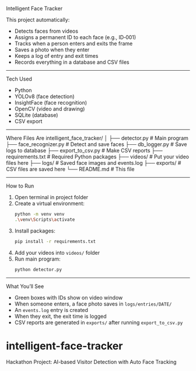 Intelligent Face Tracker

This project automatically:
- Detects faces from videos
- Assigns a permanent ID to each face (e.g., ID‑001)
- Tracks when a person enters and exits the frame
- Saves a photo when they enter
- Keeps a log of entry and exit times
- Records everything in a database and CSV files

---

 Tech Used
- Python 
- YOLOv8 (face detection)
- InsightFace (face recognition)
- OpenCV (video and drawing)
- SQLite (database)
- CSV export

---

Where Files Are
intelligent_face_tracker/
│
├── detector.py # Main program
├── face_recognizer.py # Detect and save faces
├── db_logger.py # Save logs to database
├── export_to_csv.py # Make CSV reports
├── requirements.txt # Required Python packages
├── videos/ # Put your video files here
├── logs/ # Saved face images and events.log
├── exports/ # CSV files are saved here
└── README.md # This file


---

 How to Run

1. Open terminal in project folder  
2. Create a virtual environment:
    ```bash
    python -m venv venv
    .\venv\Scripts\activate
    ```
3. Install packages:
    ```bash
    pip install -r requirements.txt
    ```
4. Add your videos into `videos/` folder  
5. Run main program:
    ```bash
    python detector.py
    ```

---

What You’ll See

- Green boxes with IDs show on video window  
- When someone enters, a face photo saves in `logs/entries/DATE/`  
- An `events.log` entry is created  
- When they exit, the exit time is logged  
- CSV reports are generated in `exports/` after running `export_to_csv.py`



# intelligent-face-tracker
Hackathon Project: AI-based Visitor Detection with Auto Face Tracking
